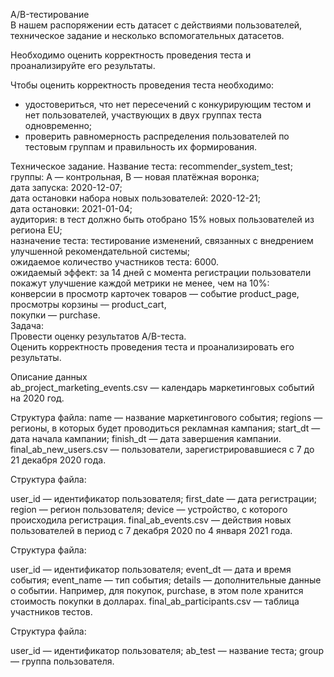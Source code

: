 A/B-тестирование  
В нашем распоряжении есть датасет с действиями пользователей, техническое задание и несколько вспомогательных датасетов.

Необходимо оценить корректность проведения теста и проанализируйте его результаты.

Чтобы оценить корректность проведения теста необходимо:
- удостовериться, что нет пересечений с конкурирующим тестом и нет пользователей, участвующих в двух группах теста одновременно;
- проверить равномерность распределения пользователей по тестовым группам и правильность их формирования.
  
Техническое задание.
Название теста: recommender_system_test;  
группы: А — контрольная, B — новая платёжная воронка;  
дата запуска: 2020-12-07;  
дата остановки набора новых пользователей: 2020-12-21;  
дата остановки: 2021-01-04;  
аудитория: в тест должно быть отобрано 15% новых пользователей из региона EU;  
назначение теста: тестирование изменений, связанных с внедрением улучшенной рекомендательной системы;  
ожидаемое количество участников теста: 6000.  
ожидаемый эффект: за 14 дней с момента регистрации пользователи покажут улучшение каждой метрики не менее, чем на 10%:  
конверсии в просмотр карточек товаров — событие product_page,  
просмотры корзины — product_cart,  
покупки — purchase.  
Задача:  
Провести оценку результатов A/B-теста.  
Оценить корректность проведения теста и проанализировать его результаты.
  
Описание данных  
ab_project_marketing_events.csv — календарь маркетинговых событий на 2020 год.
 
 
Структура файла:
name — название маркетингового события;
regions — регионы, в которых будет проводиться рекламная кампания;
start_dt — дата начала кампании;
finish_dt — дата завершения кампании.
final_ab_new_users.csv — пользователи, зарегистрировавшиеся с 7 до 21 декабря 2020 года.

Структура файла:

user_id — идентификатор пользователя;
first_date — дата регистрации;
region — регион пользователя;
device — устройство, с которого происходила регистрация.
final_ab_events.csv — действия новых пользователей в период с 7 декабря 2020 по 4 января 2021 года.

Структура файла:

user_id — идентификатор пользователя;
event_dt — дата и время события;
event_name — тип события;
details — дополнительные данные о событии. Например, для покупок, purchase, в этом поле хранится стоимость покупки в долларах.
final_ab_participants.csv — таблица участников тестов.

Структура файла:

user_id — идентификатор пользователя;
ab_test — название теста;
group — группа пользователя.
